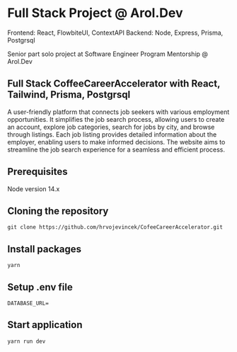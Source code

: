 # Full Stack Project @ Arol.Dev
Frontend: React, FlowbiteUI, ContextAPI
Backend: Node, Express, Prisma, Postgrsql

Senior part solo project at Software Engineer Program Mentorship @ Arol.Dev

## Full Stack CoffeeCareerAccelerator with React, Tailwind, Prisma, Postgrsql

A user-friendly platform that connects job seekers with various employment opportunities. It simplifies the job search process, allowing users to create an account, explore job categories, search for jobs by city, and browse through listings. Each job listing provides detailed information about the employer, enabling users to make informed decisions. The website aims to streamline the job search experience for a seamless and efficient process.

## Prerequisites
Node version 14.x

## Cloning the repository
```git clone https://github.com/hrvojevincek/CofeeCareerAccelerator.git```

## Install packages
```yarn```

## Setup .env file

```DATABASE_URL=```

## Start application
```yarn run dev```


